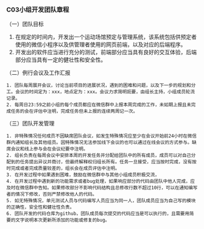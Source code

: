 ### C03小组开发团队章程

（一）团队目标

1. 在规定的时间内，开发出一个运动场馆预定与管理系统，该系统包括供预定者使用的微信小程序以及供管理者使用的网页前端，以及对应的后端程序。
2. 开发出的软件应当进行充分的测试，前端部分应当具有良好的交互体验，后端部分应当具有一定的健壮性和安全性。

（二）例行会议及工作汇报

 	1. 团队每周展开会议，讨论当前项目的进展状况，遇到的困难和问题，以及下一步的规划和分工。会议的时间定为：xxx，地点定为：xxx。会议力求简明扼要，由组长主持，小组成员轮流记录。
 	2. 每周日23:59之前小组的每个成员都应在微信群中上报本周完成的工作，未如期上报且未完成任务的会在评估中注明，完成任务但未上报的连续两周记一次。

（三）团队开发管理

	1. 非特殊情况任何成员不因缺席团队会议，如发生特殊情况应至少在会议开始前24小时在微信群内通知组长及其他组员。因特殊情况无法参加线下会议的也可以通过在线会议的方式参与。缺席会议和线上参与会在会议纪要中注明。
 	2. 组长负责在每周会议中安排本周的开发任务并分配给团队中的所有成员，成员可以对自己分配到的任务提出异议并商讨，但最终解释权归组长所有。任务一旦接受，应当按时完成，没有按时完成或者完成质量较差的，组长会在成员评估中注明。
 	3. 在开发过程中如果遇到困难，鼓励在微信群中与其他小组成员积极交流，
 	4. 在开发过程中遇到新的功能需求或者bug处理，如果响应部分的代码由团队中他人完成，应及时在微信群中告知。如果修改部分不影响代码结构且总修改行数不超过10行，可以在通知编写者的情况下修改，否则严禁修改他人的代码。
 	5. 如无特殊情况，单元测试人员与代码编写人员应当为同一人，团队成员应当为自己写的模块的正确性，安全性和健壮性负责。
 	6. 团队开发的代码仓库为github，团队成员每次提交的代码应当是可以执行的，且需要用简要的文字说明本次更新所添加的功能或修复的bug。